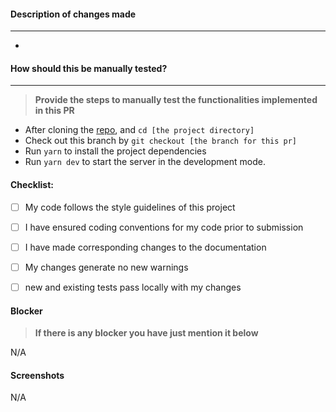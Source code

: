 #### Description of changes made
---

- 

#### How should this be manually tested?
---

> **Provide the steps to manually test the functionalities implemented in this PR**

- After cloning the [repo](https://github.com/niyodusengaclement/express-boilerplate.git), and `cd [the project directory]`
- Check out this branch by `git checkout [the branch for this pr]`
- Run `yarn` to install the project dependencies
- Run `yarn dev` to start the server in the development mode.


#### Checklist:

- [ ] My code follows the style guidelines of this project
- [ ] I have ensured coding conventions for my code prior to submission
- [ ] I have made corresponding changes to the documentation
- [ ] My changes generate no new warnings
- [ ] new and existing tests pass locally with my changes


#### Blocker
> **If there is any blocker you have just mention it below**

N/A

#### Screenshots
N/A